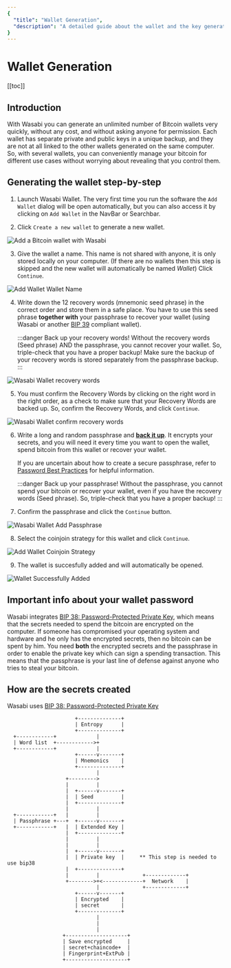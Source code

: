 ```yaml
---
{
  "title": "Wallet Generation",
  "description": "A detailed guide about the wallet and the key generation in Wasabi. This is the Wasabi documentation, an archive of knowledge about the open-source, non-custodial and privacy-focused Bitcoin wallet for desktop."
}
---
```


# Wallet Generation

[[toc]]

## Introduction

With Wasabi you can generate an unlimited number of Bitcoin wallets very quickly, without any cost, and without asking anyone for permission.
Each wallet has separate private and public keys in a unique backup, and they are not at all linked to the other wallets generated on the same computer.
So, with several wallets, you can conveniently manage your bitcoin for different use cases without worrying about revealing that you control them.

## Generating the wallet step-by-step

1. Launch Wasabi Wallet.
The very first time you run the software the `Add Wallet` dialog will be open automatically, but you can also access it by clicking on `Add Wallet` in the NavBar or Searchbar.

2. Click `Create a new wallet` to generate a new wallet.

![Add a Bitcoin wallet with Wasabi](/AddWallet.png "Add a Bitcoin wallet with Wasabi")

3. Give the wallet a name.
This name is not shared with anyone, it is only stored locally on your computer.
(If there are no wallets then this step is skipped and the new wallet will automatically be named _Wallet_)
Click `Continue`.

![Add Wallet Wallet Name](/AddWalletWalletName.png "Add Wallet Wallet Name")

4. Write down the 12 recovery words (mnemonic seed phrase) in the correct order and store them in a safe place.
You have to use this seed phrase **together with** your passphrase to recover your wallet (using Wasabi or another [BIP 39](https://github.com/bitcoin/bips/blob/master/bip-0039.mediawiki) compliant wallet).

	:::danger Back up your recovery words!
	Without the recovery words (Seed phrase) AND the passphrase, you cannot recover your wallet.
	So, triple-check that you have a proper backup!
	Make sure the backup of your recovery words is stored separately from the passphrase backup.
	:::

![Wasabi Wallet recovery words](/AddWalletRecoveryWords.png "Wasabi Wallet recovery words")

5. You must confirm the Recovery Words by clicking on the right word in the right order, as a check to make sure that your Recovery Words are backed up.
So, confirm the Recovery Words, and click `Continue`.

![Wasabi Wallet confirm recovery words](/AddWalletConfirmRecoveryWords.png "Wasabi Wallet confirm recovery words")

6. Write a long and random passphrase and **[back it up](/using-wasabi/BackupBestPractices.md)**.
It encrypts your secrets, and you will need it every time you want to open the wallet, spend bitcoin from this wallet or recover your wallet.

	If you are uncertain about how to create a secure passphrase, refer to [Password Best Practices](/using-wasabi/PasswordBestPractices.md) for helpful information.

	:::danger Back up your passphrase!
	Without the passphrase, you cannot spend your bitcoin or recover your wallet, even if you have the recovery words (Seed phrase).
	So, triple-check that you have a proper backup!
	:::

7. Confirm the passphrase and click the `Continue` button.

![Wasabi Wallet Add Passphrase](/AddWalletAddPassphrase.png "Wasabi Wallet Add Passphrase")

8. Select the coinjoin strategy for this wallet and click `Continue`.

![Add Wallet Coinjoin Strategy](/CoinjoinStrategy.png "Add Wallet Coinjoin Strategy")

9. The wallet is succesfully added and will automatically be opened.

![Wallet Successfully Added](/AddWalletSuccessfullyAdded.png "Wallet Successfully Added")

## Important info about your wallet password

Wasabi integrates [BIP 38: Password-Protected Private Key](https://github.com/bitcoin/bips/blob/master/bip-0038.mediawiki), which means that the secrets needed to spend the bitcoin are encrypted on the computer.
If someone has compromised your operating system and hardware and he only has the encrypted secrets, then no bitcoin can be spent by him.
You need **both** the encrypted secrets and the passphrase in order to enable the private key which can sign a spending transaction.
This means that the passphrase is your last line of defense against anyone who tries to steal your bitcoin.

## How are the secrets created

Wasabi uses [BIP 38: Password-Protected Private Key](https://github.com/bitcoin/bips/blob/master/bip-0038.mediawiki)

```
                      +--------------+
                      | Entropy      |
                      +--------------+
  +------------+             |
  | Word list  +------------>+
  +------------+             |
                      +------v-------+
                      | Mnemonics    |
                      +--------------+
                             |
                   +--------->
                   |         |
                   |  +------v-------+
                   |  | Seed         |
                   |  +--------------+
                   |         |
  +------------+   |         |
  | Passphrase +---+  +------v-------+
  +------------+   |  | Extended Key |
                   |  +--------------+
                   |         |
                   |         |
                   |  +------v-------+
                   |  | Private key  |     ** This step is needed to use bip38
                   |  +--------------+
                   |         |              +-------------+
                   +-------->+<-------------+  Network    |
                             |              +-------------+
                      +------v-------+
                      | Encrypted    |
                      | secret       |
                      +--------------+
                             |
                             |
                             |
                  +--------------------+
                  | Save encrypted     |
                  | secret+chaincode+  |
                  | Fingerprint+ExtPub |
                  +--------------------+

```
